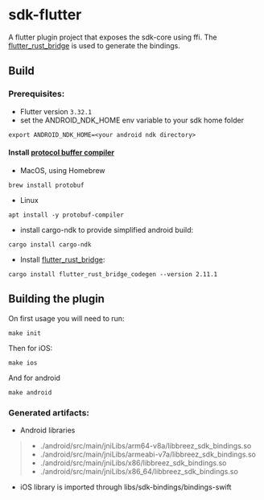 # sdk-flutter

A flutter plugin project that exposes the sdk-core using ffi. 
The [flutter_rust_bridge](https://github.com/fzyzcjy/flutter_rust_bridge) is used to generate the bindings.

## Build

### Prerequisites:
* Flutter version `3.32.1`
* set the ANDROID_NDK_HOME env variable to your sdk home folder
```
export ANDROID_NDK_HOME=<your android ndk directory>
```
#### Install [protocol buffer compiler](https://github.com/protocolbuffers/protobuf/releases)
  * MacOS, using Homebrew
```
brew install protobuf
```
  * Linux
```
apt install -y protobuf-compiler
```
* install cargo-ndk to provide simplified android build: 
```
cargo install cargo-ndk
```
* Install [flutter_rust_bridge](https://github.com/fzyzcjy/flutter_rust_bridge): 
```
cargo install flutter_rust_bridge_codegen --version 2.11.1
```

## Building the plugin
On first usage you will need to run:
```
make init
```
Then for iOS:
```
make ios
```
And for android
```
make android
```

### Generated artifacts:
* Android libraries
 >* ./android/src/main/jniLibs/arm64-v8a/libbreez_sdk_bindings.so
 >* ./android/src/main/jniLibs/armeabi-v7a/libbreez_sdk_bindings.so
 >* ./android/src/main/jniLibs/x86/libbreez_sdk_bindings.so
 >* ./android/src/main/jniLibs/x86_64/libbreez_sdk_bindings.so
* iOS library is imported through libs/sdk-bindings/bindings-swift
